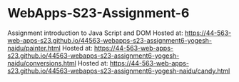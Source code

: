 
# WebApps-S23-Assignment-6
Assignment introduction to Java Script and DOM
Hosted at: https://44-563-web-apps-s23.github.io/44563-webapps-s23-assignment6-yogesh-naidu/painter.html
Hosted at: https://44-563-web-apps-s23.github.io/44563-webapps-s23-assignment6-yogesh-naidu/conversions.html
Hosted at: https://44-563-web-apps-s23.github.io/44563-webapps-s23-assignment6-yogesh-naidu/candy.html
